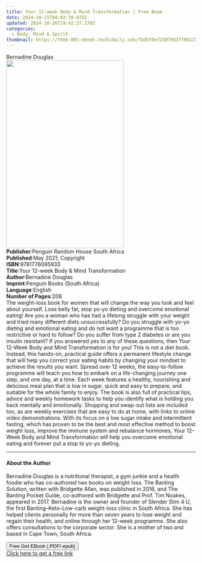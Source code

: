 ```yaml
---
title: Your 12-week Body & Mind Transformation | Free Book
date: 2024-10-21T04:03:39.875Z
updated: 2024-10-26T19:42:37.170Z
categories:
  - Body, Mind & Spirit
thumbnail: https://thmb-001-ebook.techidaily.com/fbdbf0ef23079d2ff06115d3593f43e329925bcb47fd3a5737c8b3d4bc4b1d79.jpg
---
```

<main id="book-container">
  <div class="flex flex-col">
    <div class="book-brief flex-1 py-6 px-4 sm:p-6 md:py-10 md:px-8">
      <!-- brief-->
      <div class="book-brief-main">Bernadine Douglas</div>
    </div>
    <div
      class="book-meta-info flex-1 grid gap-4 col-start-1 col-end-3 row-start-1 sm:mb-6 sm:grid-cols-4 lg:gap-6 lg:col-start-2 lg:row-end-6 lg:row-span-6 lg:mb-0"
    >
      <div
        class="book-meta-info-left place-content-center mt-4 p-4 text-sm leading-6 col-start-2 col-span-2 dark:text-slate-400"
      >
        <img
          class="w-full h-500 object-cover rounded-lg sm:h-255 sm:col-span-2 lg:col-span-full"
          src="https://img-001-ebook.techidaily.com/f8e19359429d8ad76edf38f71f2a370b91c7a90354cab3a71c81474002b9efbb.jpg"
          alt=""
          width="312"
          height="500"
        />
      </div>
      <div
        class="book-meta-info-right mt-2 col-start-1 row-start-2 col-span-3 self-center"
      >
        <!-- meta data  -->
        <div class="flex flex-col px-4 md:px-8">
          <div class="flex-1">
            <strong>Publisher</strong>:<span class="px-2"
              >Penguin Random House South Africa</span
            >
          </div>
          <div class="flex-1">
            <strong>Published</strong>:<span class="px-2"
              >May 2021; Copyright</span
            >
          </div>
          <div class="flex-1">
            <strong>ISBN</strong>:<span class="px-2">9781776095933</span>
          </div>
          <div class="flex-1">
            <strong>Title</strong>:<span class="px-2"
              >Your 12-week Body &amp; Mind Transformation</span
            >
          </div>
          <div class="flex-1">
            <strong>Author</strong>:<span class="px-2">Bernadine Douglas</span>
          </div>
          <div class="flex-1">
            <strong>Imprint</strong>:<span class="px-2"
              >Penguin Books (South Africa)</span
            >
          </div>
          <div class="flex-1">
            <strong>Language</strong>:<span class="px-2">English</span>
          </div>
          <div class="flex-1">
            <strong>Number of Pages</strong>:<span class="px-2">208</span>
          </div>
        </div>
      </div>
    </div>
    <div class="book-description flex-1 py-6 px-4 sm:p-6 md:py-10 md:px-8">
      <div class="book-description-main">
        <div accordion-content="" id="description">
          The weight-loss book for women that will change the way you look and
          feel about yourself. Lose belly fat, stop yo-yo dieting and overcome
          emotional eating! Are you a woman who has had a lifelong struggle with
          your weight and tried many different diets unsuccessfully? Do you
          struggle with yo-yo dieting and emotional eating and do not want a
          programme that is too restrictive or hard to follow? Do you suffer
          from type 2 diabetes or are you insulin resistant? If you answered yes
          to any of these questions, then Your 12-Week Body and Mind
          Transformation is for you! This is not a diet book. Instead, this
          hands-on, practical guide offers a permanent lifestyle change that
          will help you correct your eating habits by changing your mindset to
          achieve the results you want. Spread over 12 weeks, the easy-to-follow
          programme will teach you how to embark on a life-changing journey one
          step, and one day, at a time. Each week features a healthy, nourishing
          and delicious meal plan that is low in sugar, quick and easy to
          prepare, and suitable for the whole family to enjoy. The book is also
          full of practical tips, advice and weekly homework tasks to help you
          identify what is holding you back mentally and emotionally. Shopping
          and swap-out lists are included too, as are weekly exercises that are
          easy to do at home, with links to online video demonstrations. With
          its focus on a low sugar intake and intermittent fasting, which has
          proven to be the best and most effective method to boost weight loss,
          improve the immune system and rebalance hormones, Your 12-Week Body
          and Mind Transformation will help you overcome emotional eating and
          forever put a stop to yo-yo dieting.
        </div>
        <div class="accordion-fader"></div>
      </div>
    </div>
    <div class="book-excerpts flex-1 py-6 px-4 sm:p-6 md:py-10 md:px-8">
      <!-- excerpts-->
      <div class="book-excerpts-main">
        <hr />
        <h4 class="placeholder placeholder-heading">
          <span>About the Author</span>
        </h4>
        <p>
          Bernadine Douglas is a nutritional therapist, a gym junkie and a
          health foodie who has co-authored two books on weight loss. The
          Banting Solution, written with Bridgette Allan, was published in 2016,
          and The Banting Pocket Guide, co-authored with Bridgette and Prof. Tim
          Noakes, appeared in 2017. Bernadine is the owner and founder of
          Slender Slim 4 U, the first Banting–Keto–Low-carb weight-loss clinic
          in South Africa. She has helped clients personally for more than seven
          years to lose weight and regain their health, and online through her
          12-week programme. She also offers consultations to the corporate
          sector. She is a mother of two and based in Cape Town, South Africa.
        </p>
      </div>
    </div>
    <div
      class="book-about-author flex-1 py-6 px-4 sm:p-6 md:py-10 md:px-8"
    ></div>
    <div class="book-free-get flex-1 py-6 px-4 sm:p-6 md:py-10 md:px-8">
      <button
        id="btn-free-get"
        class="bg-blue-500 hover:bg-blue-700 text-white font-bold py-2 px-4 rounded"
      >
        Free Get EBook (.PDF/.epub)
      </button>
      <div id="countdown-display" class="px-2 text-lg mt-2"></div>
      <a
        id="free-link"
        class="hidden bg-blue-500 hover:bg-blue-700 text-white font-bold py-2 px-4 rounded"
        href="https://www.ebooks.com/en-us/book/210283867/your-12-week-body-mind-transformation/bernadine-douglas/"
        target="_blank"
        >Click here to get a free link</a
      >
    </div>
    <script>
      let countdownTime = 0;
      let countdownInterval = null;
      document
        .getElementById('btn-free-get')
        .addEventListener('click', startCountdown);
      function startCountdown() {
        countdownTime = new Date().getTime() + 60000 * 3;
        countdownInterval = setInterval(updateCountdown, 1000);
        document.getElementById('btn-free-get').disabled = true;
        document
          .getElementById('btn-free-get')
          .classList.add('bg-gray-500', 'cursor-not-allowed');
      }
      function updateCountdown() {
        let currentTime = new Date().getTime();
        let timeLeft = countdownTime - currentTime;
        let secondsLeft = Math.floor(timeLeft / 1000);
        document.getElementById('countdown-display').innerHTML =
          `Remaining time: ${secondsLeft} seconds.`;
        if (secondsLeft <= 0) {
          clearInterval(countdownInterval);
          document.getElementById('btn-free-get').classList.add('hidden');
          document.getElementById('free-link').classList.remove('hidden');
          document.getElementById('countdown-display').innerHTML = '';
        }
      }
    </script>
  </div>
</main>

<ins class="adsbygoogle"
      style="display:block"
      data-ad-client="ca-pub-7571918770474297"
      data-ad-slot="8358498916"
      data-ad-format="auto"
      data-full-width-responsive="true"></ins>
    